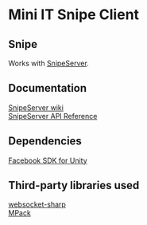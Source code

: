 Mini IT Snipe Client
==================

## Snipe

Works with [SnipeServer](http://snipeserver.com).<br />

## Documentation

[SnipeServer wiki](https://github.com/Mini-IT/SnipeWiki/wiki)<br />
[SnipeServer API Reference](http://api.snipeserver.com)<br />


## Dependencies

[Facebook SDK for Unity](https://developers.facebook.com/docs/unity/)<br />

## Third-party libraries used

[websocket-sharp](https://github.com/sta/websocket-sharp)<br />
[MPack](https://github.com/caesay/MPack)<br />
